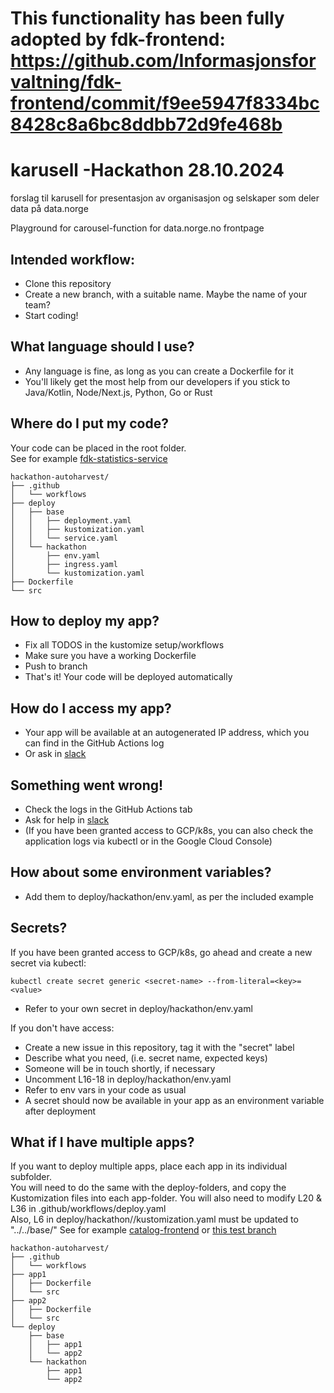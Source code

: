 # This functionality has been fully adopted by fdk-frontend: https://github.com/Informasjonsforvaltning/fdk-frontend/commit/f9ee5947f8334bc8428c8a6bc8ddbb72d9fe468b

# karusell -Hackathon 28.10.2024
forslag til karusell for presentasjon av organisasjon og selskaper som deler data på data.norge

Playground for carousel-function for data.norge.no frontpage

## Intended workflow:
- Clone this repository
- Create a new branch, with a suitable name. Maybe the name of your team?
- Start coding!                               

## What language should I use?
- Any language is fine, as long as you can create a Dockerfile for it
- You'll likely get the most help from our developers if you stick to Java/Kotlin, Node/Next.js, Python, Go or Rust

## Where do I put my code?
Your code can be placed in the root folder.  
See for example [fdk-statistics-service](https://github.com/Informasjonsforvaltning/fdk-statistics-service)
```
hackathon-autoharvest/
├── .github
│   └── workflows
├── deploy
│   ├── base
│   │   ├── deployment.yaml
│   │   ├── kustomization.yaml
│   │   └── service.yaml
│   └── hackathon
│       ├── env.yaml
│       ├── ingress.yaml
│       └── kustomization.yaml
├── Dockerfile
└── src
```

## How to deploy my app?
- Fix all TODOS in the kustomize setup/workflows
- Make sure you have a working Dockerfile
- Push to branch
- That's it! Your code will be deployed automatically

## How do I access my app?
- Your app will be available at an autogenerated IP address, which you can find in the GitHub Actions log
- Or ask in [slack](https://offentlig-paas-no.slack.com/archives/C07PUV96YKV)

## Something went wrong!
- Check the logs in the GitHub Actions tab
- Ask for help in [slack](https://offentlig-paas-no.slack.com/archives/C07PUV96YKV)
- (If you have been granted access to GCP/k8s, you can also check the application logs via kubectl or in the Google Cloud Console)

## How about some environment variables?
- Add them to deploy/hackathon/env.yaml, as per the included example

## Secrets?
If you have been granted access to GCP/k8s, go ahead and create a new secret via kubectl:

```kubectl create secret generic <secret-name> --from-literal=<key>=<value>```
- Refer to your own secret in deploy/hackathon/env.yaml

If you don't have access:
- Create a new issue in this repository, tag it with the "secret" label
- Describe what you need, (i.e. secret name, expected keys)
- Someone will be in touch shortly, if necessary
- Uncomment L16-18 in deploy/hackathon/env.yaml
- Refer to env vars in your code as usual
- A secret should now be available in your app as an environment variable after deployment

## What if I have multiple apps?
If you want to deploy multiple apps, place each app in its individual subfolder.  
You will need to do the same with the deploy-folders, and copy the Kustomization files into each app-folder.
You will also need to modify L20 & L36 in .github/workflows/deploy.yaml  
Also, L6 in deploy/hackathon/<app-name>/kustomization.yaml must be updated to "../../base/<app-name>"
See for example [catalog-frontend](https://github.com/Informasjonsforvaltning/catalog-frontend) or [this test branch](https://github.com/fellesdatakatalog/hackathon-autoharvest/tree/test)
```
hackathon-autoharvest/
├── .github
│   └── workflows
├── app1
│   ├── Dockerfile
│   └── src
├── app2
│   ├── Dockerfile
│   └── src
└── deploy
    ├── base
    │   ├── app1
    │   └── app2
    └── hackathon
        ├── app1
        └── app2
```
